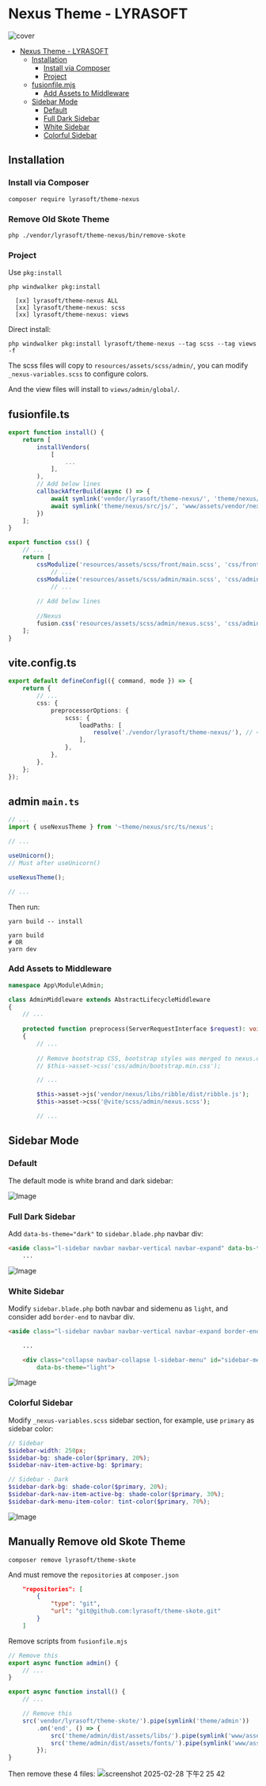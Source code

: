 # Nexus Theme - LYRASOFT

![cover](https://github.com/user-attachments/assets/aff7835c-37f4-4f58-94bc-b7eb6dd7c6a7)

<!-- TOC -->
* [Nexus Theme - LYRASOFT](#nexus-theme---lyrasoft)
  * [Installation](#installation)
    * [Install via Composer](#install-via-composer)
    * [Project](#project)
  * [fusionfile.mjs](#fusionfilemjs)
    * [Add Assets to Middleware](#add-assets-to-middleware)
  * [Sidebar Mode](#sidebar-mode)
    * [Default](#default)
    * [Full Dark Sidebar](#full-dark-sidebar)
    * [White Sidebar](#white-sidebar)
    * [Colorful Sidebar](#colorful-sidebar)
<!-- TOC -->

## Installation

### Install via Composer

```shell
composer require lyrasoft/theme-nexus
```

### Remove Old Skote Theme

```shell
php ./vendor/lyrasoft/theme-nexus/bin/remove-skote
```

### Project

Use `pkg:install`

```shell
php windwalker pkg:install
```

```shell
  [xx] lyrasoft/theme-nexus ALL
  [xx] lyrasoft/theme-nexus: scss
  [xx] lyrasoft/theme-nexus: views
```

Direct install:

```shell
php windwalker pkg:install lyrasoft/theme-nexus --tag scss --tag views -f
```

The scss files will copy to `resources/assets/scss/admin/`, you can modify `_nexus-variables.scss` to configure colors.

And the view files will install to `views/admin/global/`.

## fusionfile.ts

```js
export function install() {
    return [
        installVendors(
            [
                ...
            ],
        ),
        // Add below lines
        callbackAfterBuild(async () => {
            await symlink('vendor/lyrasoft/theme-nexus/', 'theme/nexus/');
            await symlink('theme/nexus/src/js/', 'www/assets/vendor/nexus/');
        })
    ];
}
```

```js
export function css() {
    // ...
    return [
        cssModulize('resources/assets/scss/front/main.scss', 'css/front/main.css')
            // ...
        cssModulize('resources/assets/scss/admin/main.scss', 'css/admin/main.css')
            // ...
        
        // Add below lines
        
        //Nexus
        fusion.css('resources/assets/scss/admin/nexus.scss', 'css/admin/nexus.css'),
    ];
}
```

## vite.config.ts

```ts
export default defineConfig(({ command, mode }) => {
    return {
        // ...
        css: {
            preprocessorOptions: {
                scss: {
                    loadPaths: [
                        resolve('./vendor/lyrasoft/theme-nexus/'), // <-- Add this line
                    ],
                },
            },
        },
    };
});
```

## admin `main.ts`

```ts
// ...
import { useNexusTheme } from '~theme/nexus/src/ts/nexus';

// ...

useUnicorn();
// Must after useUnicorn()

useNexusTheme();

// ...
```

Then run:

```shell
yarn build -- install

yarn build
# OR
yarn dev
```

### Add Assets to Middleware

```php
namespace App\Module\Admin;

class AdminMiddleware extends AbstractLifecycleMiddleware
{
    // ...
    
    protected function preprocess(ServerRequestInterface $request): void
    {
        // ...
        
        // Remove bootstrap CSS, bootstrap styles was merged to nexus.css
        // $this->asset->css('css/admin/bootstrap.min.css');

        // ...

        $this->asset->js('vendor/nexus/libs/ribble/dist/ribble.js');
        $this->asset->css('@vite/scss/admin/nexus.scss');

        // ...
```

## Sidebar Mode

### Default

The default mode is white brand and dark sidebar:

![Image](https://github.com/user-attachments/assets/1b0d5fc8-58bd-4ed3-9472-654b42d588ad)

### Full Dark Sidebar

Add `data-bs-theme="dark"` to `sidebar.blade.php` navbar div:

```html
<aside class="l-sidebar navbar navbar-vertical navbar-expand" data-bs-theme="dark">
    ...
```

![Image](https://github.com/user-attachments/assets/83a2c2e6-b954-4c6a-af97-f38ef0a1f0fb)

### White Sidebar

Modify `sidebar.blade.php` both navbar and sidemenu as `light`, and consider add `border-end` to navbar div.

```html
<aside class="l-sidebar navbar navbar-vertical navbar-expand border-end" data-bs-theme="light">

    ...

    <div class="collapse navbar-collapse l-sidebar-menu" id="sidebar-menu"
        data-bs-theme="light">
```

![Image](https://github.com/user-attachments/assets/310ea8b8-e25c-499f-8898-2ec79c8a4719)

### Colorful Sidebar

Modify `_nexus-variables.scss` sidebar section, for example, use `primary` as sidebar color:

```scss
// Sidebar
$sidebar-width: 250px;
$sidebar-bg: shade-color($primary, 20%);
$sidebar-nav-item-active-bg: $primary;

// Sidebar - Dark
$sidebar-dark-bg: shade-color($primary, 20%);
$sidebar-dark-nav-item-active-bg: shade-color($primary, 30%);
$sidebar-dark-menu-item-color: tint-color($primary, 70%);
```

![Image](https://github.com/user-attachments/assets/4e00158b-8019-4d5b-beb1-8a4faca63215)

## Manually Remove old Skote Theme
```shell
composer remove lyrasoft/theme-skote
```
And must remove the `repositories` at `composer.json`
```json
    "repositories": [
        {
            "type": "git",
            "url": "git@github.com:lyrasoft/theme-skote.git"
        }
    ]
```

Remove scripts from `fusionfile.mjs`

```js
// Remove this
export async function admin() {
    // ...
}

export async function install() {
    // ...

    // Remove this
    src('vendor/lyrasoft/theme-skote/').pipe(symlink('theme/admin'))
        .on('end', () => {
            src('theme/admin/dist/assets/libs/').pipe(symlink('www/assets/vendor/admin/'));
            src('theme/admin/dist/assets/fonts/').pipe(symlink('www/assets/css/fonts/'));
        });
}
```

Then remove these 4 files:
![screenshot 2025-02-28 下午2 25 42](https://github.com/user-attachments/assets/3d199a74-261a-449e-82a2-a5074a500b55)

